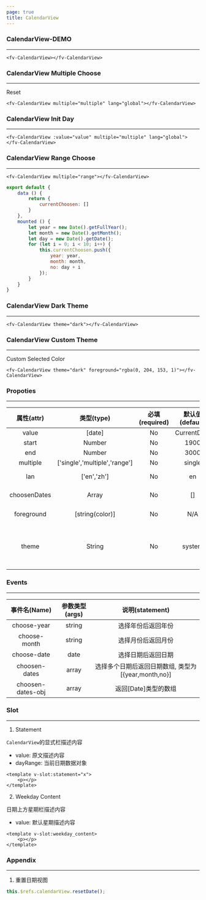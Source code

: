 ```yaml
---
page: true
title: CalendarView
--- 
```


### CalendarView-DEMO
---

<script>
export default {
    data () {
        return {
            value: new Date(),
            currentChoosen: []
        }
    },
    mounted () {
        this.value.setFullYear(2019);
        let year = new Date().getFullYear();
        let month = new Date().getMonth();
        let day = new Date().getDate();
        for (let i = 0; i < 10; i++) {
            this.currentChoosen.push({
                year: year,
                month: month,
                no: day + i
            });
        }
    },
    methods: {
        reset () {
            this.$refs.c1.resetDate();
        }
    }
}
</script>

<ClientOnly>
<fv-CalendarView>
</fv-CalendarView>
</ClientOnly>

```vue
<fv-CalendarView></fv-CalendarView>
```

### CalendarView Multiple Choose

---

<ClientOnly>
<fv-CalendarView multiple="multiple" lang="global" ref="c1"></fv-CalendarView>
<fv-button @click="reset">Reset</fv-button>
</ClientOnly>

```vue
<fv-CalendarView multiple="multiple" lang="global"></fv-CalendarView>
```

### CalendarView Init Day

---

<ClientOnly>
<fv-CalendarView :value="value" multiple="multiple" lang="global"></fv-CalendarView>
</ClientOnly>

```vue
<fv-CalendarView :value="value" multiple="multiple" lang="global"></fv-CalendarView>
```

### CalendarView Range Choose

---

<ClientOnly>
<fv-CalendarView multiple="range" :choosenDates="currentChoosen"></fv-CalendarView>
</ClientOnly>

```vue
<fv-CalendarView multiple="range"></fv-CalendarView>
```

```javascript
export default {
    data () {
        return {
            currentChoosen: []
        }
    },
    mounted () {
        let year = new Date().getFullYear();
        let month = new Date().getMonth();
        let day = new Date().getDate();
        for (let i = 0; i < 10; i++) {
            this.currentChoosen.push({
                year: year,
                month: month,
                no: day + i
            });
        }
    }
}
```

### CalendarView Dark Theme

---

<ClientOnly>
<fv-CalendarView theme="dark"></fv-CalendarView>
</ClientOnly>

```vue
<fv-CalendarView theme="dark"></fv-CalendarView>
```

### CalendarView Custom Theme

---

Custom Selected Color

<ClientOnly>
<fv-CalendarView theme="dark" foreground="rgba(0, 204, 153, 1)"></fv-CalendarView>
</ClientOnly>

```vue
<fv-CalendarView theme="dark" foreground="rgba(0, 204, 153, 1)"></fv-CalendarView>
```

### Propoties

---

|  属性(attr)  |          类型(type)           | 必填(required) | 默认值(default) |                      说明(statement)                      |
| :----------: | :---------------------------: | :------------: | :-------------: | :-------------------------------------------------------: |
|    value     |            [date]             |       No       |   CurrentDate   |                                                           |
|    start     |            Number             |       No       |      1900       |                       Minium Year.                        |
|     end      |            Number             |       No       |      3000       |                       Maxium Year.                        |
|   multiple   | ['single','multiple','range'] |       No       |     single      |                                                           |
|     lan      |          ['en','zh']          |       No       |       en        |                  CalendarView language.                   |
| choosenDates |             Array             |       No       |       []        |                 CalendarView初始选中日期                  |
|  foreground  |        [string(color)]        |       No       |       N/A       |                  CalendarView主题前景色                   |
|    theme     |            String             |       No       |     system      | 主题样式, 包含`light`, `dark`, `system`, `custom`几种样式 |

### Events

---

|   事件名(Name)    | 参数类型(args) |                   说明(statement)                   |
| :---------------: | :------------: | :-------------------------------------------------: |
|    choose-year    |     string     |                 选择年份后返回年份                  |
|   choose-month    |     string     |                 选择月份后返回月份                  |
|    choose-date    |      date      |                 选择日期后返回日期                  |
|   choosen-dates   |     array      | 选择多个日期后返回日期数组, 类型为[{year,month,no}] |
| choosen-dates-obj |     array      |                返回[Date]类型的数组                 |

### Slot
---
1. Statement

`CalendarView`的显式栏描述内容
- value: 原文描述内容
- dayRange: 当前日期数据对象

```vue
<template v-slot:statement="x">
    <p></p>
</template>
```

2. Weekday Content

日期上方星期栏描述内容
- value: 默认星期描述内容

```vue
<template v-slot:weekday_content>
    <p></p>
</template>
```

### Appendix

---

1. 重置日期视图

```javascript
this.$refs.calendarView.resetDate();
```